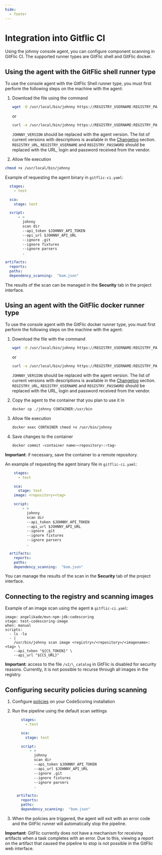 ```yaml
---
hide:
  - footer
---
```


# Integration into Gitflic CI

Using the johnny console agent, you can configure component scanning in GitFlic CI. The supported runner types are GitFlic shell and GitFlic docker.

## Using the agent with the GitFlic shell runner type

To use the console agent with the GitFlic Shell runner type, you must first perform the following steps on the machine with the agent:

1. Download the file using the command
    ```bash
    wget -O /usr/local/bin/johnny https://REGISTRY_USERNAME:REGISTRY_PASSWORD@REGISTRY_URL/repository/files/codescoring/johnny-depp/JOHNNY_VERSION/johnny-linux-amd64-JOHNNY_VERSION
    ```
    or
    ```bash
    curl -o /usr/local/bin/johnny https://REGISTRY_USERNAME:REGISTRY_PASSWORD@REGISTRY_URL/repository/files/codescoring/johnny-depp/JOHNNY_VERSION/johnny-linux-amd64-JOHNNY_VERSION
    ```

    `JOHNNY_VERSION` should be replaced with the agent version. The list of current versions with descriptions is available in the [Changelog](/changelog/johnny-changelog.en) section. `REGISTRY_URL`, `REGISTRY_USERNAME` and `REGISTRY_PASSWORD` should be replaced with the URL, login and password received from the vendor.

2. Allow file execution

```bash
chmod +x /usr/local/bin/johnny
```

Example of requesting the agent binary in `gitflic-ci.yaml`:

  ```yaml
    stages:
      - test

    sca:
      stage: test

    script:
        - >
          johnny
          scan dir
          --api_token $JOHNNY_API_TOKEN
          --api_url $JOHNNY_API_URL
          --ignore .git
          --ignore fixtures
          --ignore parsers
          .

  artifacts:  
    reports:  
    paths:  
    dependency_scanning:  "bom.json"
  ```

The results of the scan can be managed in the **Security** tab in the project interface.

## Using an agent with the GitFlic docker runner type

To use the console agent with the GitFlic docker runner type, you must first perform the following steps on the machine with the agent:

1. Download the file with the command

    ```bash
    wget -O /usr/local/bin/johnny https://REGISTRY_USERNAME:REGISTRY_PASSWORD@REGISTRY_URL/repository/files/codescoring/johnny-depp/JOHNNY_VERSION/johnny-linux-amd64-JOHNNY_VERSION
    ```
    or
    ```bash
    curl -o /usr/local/bin/johnny https://REGISTRY_USERNAME:REGISTRY_PASSWORD@REGISTRY_URL/repository/files/codescoring/johnny-depp/JOHNNY_VERSION/johnny-linux-amd64-JOHNNY_VERSION
    ```

    `JOHNNY_VERSION` should be replaced with the agent version. The list of current versions with descriptions is available in the [Changelog](/changelog/johnny-changelog.en) section. `REGISTRY_URL`, `REGISTRY_USERNAME` and `REGISTRY_PASSWORD` should be replaced with the URL, login and password received from the vendor.

2. Copy the agent to the container that you plan to use it in

    ```bash
    docker cp ./johnny CONTAINER:/usr/bin
    ```

3. Allow file execution

    ```bash
    docker exec CONTAINER chmod +x /usr/bin/johnny
    ```

4. Save changes to the container

    ```bash
    docker commit <container name><repository>:<tag>
    ```

**Important**: if necessary, save the container to a remote repository.

An example of requesting the agent binary file in `gitflic-ci.yaml`: 

```yaml
    stages:
      - test

    sca:
      stage: test 
    image: <repository><tag>  

    script:
        - >
          johnny
          scan dir
          --api_token $JOHNNY_API_TOKEN
          --api_url $JOHNNY_API_URL
          --ignore .git
          --ignore fixtures
          --ignore parsers
          .

  artifacts:  
    reports:  
    paths:  
    dependency_scanning:  "bom.json"
```

You can manage the results of the scan in the **Security** tab of the project interface.

## Connecting to the registry and scanning images

Example of an image scan using the agent в `gitflic-ci.yaml`:

```
image: angelikade/mvn-npm-jdk:codescoring
stage: test-codescoring-image
when: manual
scripts:
  - ls -la
  - |
    /usr/bin/johnny scan image <registry>/<repository>/<imagename>:<tag> \
    --api_token "${CS_TOKEN}" \
    --api_url "${CS_URL}"
```

**Important**: access to the file `/v2/\_catalog` in GitFlic is disabled for security reasons. Currently, it is not possible to recurse through all images in the registry.

## Configuring security policies during scanning

1. Configure [policies](/on-premise/how-to/policies.en) on your CodeScoring installation

2. Run the pipeline using the default scan settings

    ```yaml
        stages:
          - test

        sca:
          stage: test

        script:
            - >
              johnny
              scan dir
              --api_token $JOHNNY_API_TOKEN
              --api_url $JOHNNY_API_URL
              --ignore .git
              --ignore fixtures
              --ignore parsers
              .

      artifacts:  
        reports:  
        paths:  
        dependency_scanning:  "bom.json"
    ```

3. When the policies are triggered, the agent will exit with an error code and the GitFlic runner will automatically stop the pipeline.

**Important**: GitFlic currently does not have a mechanism for receiving artifacts when a task completes with an error. Due to this, viewing a report on the artifact that caused the pipeline to stop is not possible in the GitFlic web interface.
